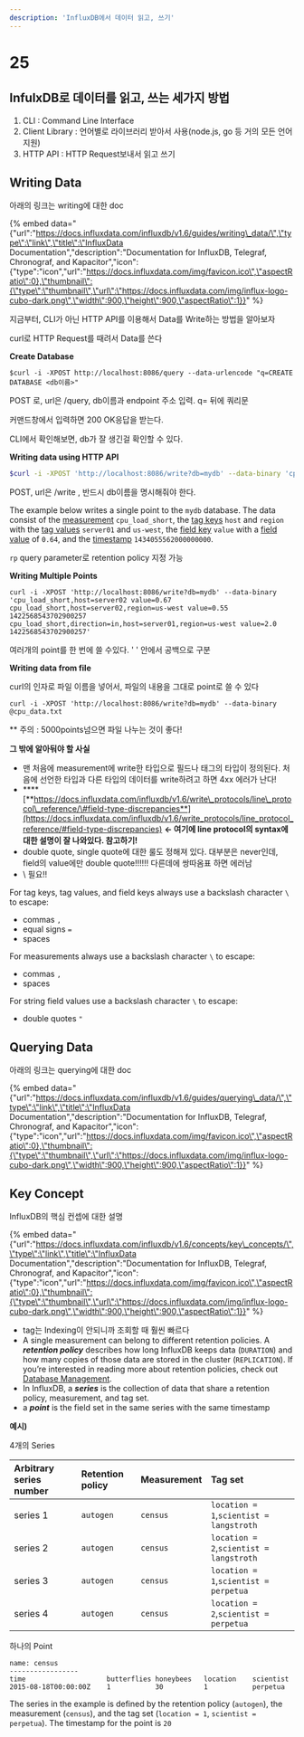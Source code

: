 ```yaml
---
description: 'InfluxDB에서 데이터 읽고, 쓰기'
---
```


# 25

## InfulxDB로 데이터를 읽고, 쓰는 세가지 방법

1. CLI : Command Line Interface
2. Client Library : 언어별로 라이브러리 받아서 사용\(node.js, go 등 거의 모든 언어 지원\)
3. HTTP API : HTTP Request보내서 읽고 쓰기

## Writing Data

아래의 링크는 writing에 대한 doc

{% embed data="{\"url\":\"https://docs.influxdata.com/influxdb/v1.6/guides/writing\_data/\",\"type\":\"link\",\"title\":\"InfluxData Documentation\",\"description\":\"Documentation for InfluxDB, Telegraf, Chronograf, and Kapacitor\",\"icon\":{\"type\":\"icon\",\"url\":\"https://docs.influxdata.com/img/favicon.ico\",\"aspectRatio\":0},\"thumbnail\":{\"type\":\"thumbnail\",\"url\":\"https://docs.influxdata.com/img/influx-logo-cubo-dark.png\",\"width\":900,\"height\":900,\"aspectRatio\":1}}" %}

지금부터, CLI가 아닌 HTTP API를 이용해서 Data를 Write하는 방법을 알아보자

curl로 HTTP Request를 때려서 Data를 쓴다



**Create Database**

```text
$curl -i -XPOST http://localhost:8086/query --data-urlencode "q=CREATE DATABASE <db이름>"
```

POST 로, url은 /query, db이름과 endpoint 주소 입력. q=  뒤에 쿼리문

커맨드창에서 입력하면 200 OK응답을 받는다.

CLI에서 확인해보면, db가 잘 생긴걸 확인할 수 있다.



**Writing data using HTTP API**

```bash
$curl -i -XPOST 'http://localhost:8086/write?db=mydb' --data-binary 'cpu_load_short,host=server01,region=us-west value=0.64 1434055562000000000'
```

POST, url은 /write , 반드시 db이름을 명시해줘야 한다.

The example below writes a single point to the `mydb` database. The data consist of the [measurement](https://docs.influxdata.com/influxdb/v1.6/concepts/glossary/#measurement) `cpu_load_short`, the [tag keys](https://docs.influxdata.com/influxdb/v1.6/concepts/glossary/#tag-key) `host` and `region` with the [tag values](https://docs.influxdata.com/influxdb/v1.6/concepts/glossary/#tag-value) `server01` and `us-west`, the [field key](https://docs.influxdata.com/influxdb/v1.6/concepts/glossary/#field-key) `value` with a [field value](https://docs.influxdata.com/influxdb/v1.6/concepts/glossary/#field-value) of `0.64`, and the [timestamp](https://docs.influxdata.com/influxdb/v1.6/concepts/glossary/#timestamp) `1434055562000000000`. 

`rp` query parameter로 retention policy 지정 가능



**Writing Multiple Points**

```text
curl -i -XPOST 'http://localhost:8086/write?db=mydb' --data-binary 'cpu_load_short,host=server02 value=0.67
cpu_load_short,host=server02,region=us-west value=0.55 1422568543702900257
cpu_load_short,direction=in,host=server01,region=us-west value=2.0 1422568543702900257'
```

여러개의 point를 한 번에 쓸 수있다. ' ' 안에서 공백으로 구분



**Writing data from file**

curl의 인자로 파일 이름을 넣어서, 파일의 내용을 그대로 point로 쓸 수 있다

```text
curl -i -XPOST 'http://localhost:8086/write?db=mydb' --data-binary @cpu_data.txt
```

\*\* 주의 : 5000points넘으면 파일 나누는 것이 좋다!



**그 밖에 알아둬야 할 사실**

* 맨 처음에 measurement에 write한 타입으로 필드나 태그의 타입이 정의된다. 처음에 선언한 타입과 다른 타입의 데이터를 write하려고 하면 4xx 에러가 난다!
* \*\*\*\*[**https://docs.influxdata.com/influxdb/v1.6/write\_protocols/line\_protocol\_reference/\#field-type-discrepancies**](https://docs.influxdata.com/influxdb/v1.6/write_protocols/line_protocol_reference/#field-type-discrepancies) **&lt;- 여기에 line protocol의 syntax에 대한 설명이 잘 나와있다. 참고하기!**
* double quote, single quote에 대한 룰도 정해져 있다. 대부분은 never인데, field의 value에만 double quote!!!!!! 다른데에 쌍따옴표 하면 에러남
* \  필요!!

For tag keys, tag values, and field keys always use a backslash character `\` to escape:

* commas `,`
* equal signs `=`
* spaces

For measurements always use a backslash character `\` to escape:

* commas `,`
* spaces

For string field values use a backslash character `\` to escape:

* double quotes `"`

## Querying Data

아래의 링크는 querying에 대한 doc

{% embed data="{\"url\":\"https://docs.influxdata.com/influxdb/v1.6/guides/querying\_data/\",\"type\":\"link\",\"title\":\"InfluxData Documentation\",\"description\":\"Documentation for InfluxDB, Telegraf, Chronograf, and Kapacitor\",\"icon\":{\"type\":\"icon\",\"url\":\"https://docs.influxdata.com/img/favicon.ico\",\"aspectRatio\":0},\"thumbnail\":{\"type\":\"thumbnail\",\"url\":\"https://docs.influxdata.com/img/influx-logo-cubo-dark.png\",\"width\":900,\"height\":900,\"aspectRatio\":1}}" %}

## Key Concept

InfluxDB의 핵심 컨셉에 대한 설명

{% embed data="{\"url\":\"https://docs.influxdata.com/influxdb/v1.6/concepts/key\_concepts/\",\"type\":\"link\",\"title\":\"InfluxData Documentation\",\"description\":\"Documentation for InfluxDB, Telegraf, Chronograf, and Kapacitor\",\"icon\":{\"type\":\"icon\",\"url\":\"https://docs.influxdata.com/img/favicon.ico\",\"aspectRatio\":0},\"thumbnail\":{\"type\":\"thumbnail\",\"url\":\"https://docs.influxdata.com/img/influx-logo-cubo-dark.png\",\"width\":900,\"height\":900,\"aspectRatio\":1}}" %}

* tag는 Indexing이 안되니까 조회할 때 훨씬 빠르다
* A single measurement can belong to different retention policies. A _**retention policy**_ describes how long InfluxDB keeps data \(`DURATION`\) and how many copies of those data are stored in the cluster \(`REPLICATION`\). If you’re interested in reading more about retention policies, check out [Database Management](https://docs.influxdata.com/influxdb/v1.6/query_language/database_management/#retention-policy-management).
* In InfluxDB, a _**series**_ is the collection of data that share a retention policy, measurement, and tag set.
* a _**point**_ is the field set in the same series with the same timestamp



**예시\)**

4개의 Series

| Arbitrary series number | Retention policy | Measurement | Tag set |
| :--- | :--- | :--- | :--- |
| series 1 | `autogen` | `census` | `location = 1`,`scientist = langstroth` |
| series 2 | `autogen` | `census` | `location = 2`,`scientist = langstroth` |
| series 3 | `autogen` | `census` | `location = 1`,`scientist = perpetua` |
| series 4 | `autogen` | `census` | `location = 2`,`scientist = perpetua` |

하나의 Point

```text
name: census
-----------------
time                    butterflies honeybees   location    scientist
2015-08-18T00:00:00Z    1           30          1           perpetua
```

The series in the example is defined by the retention policy \(`autogen`\), the measurement \(`census`\), and the tag set \(`location = 1`, `scientist = perpetua`\). The timestamp for the point is `20`

